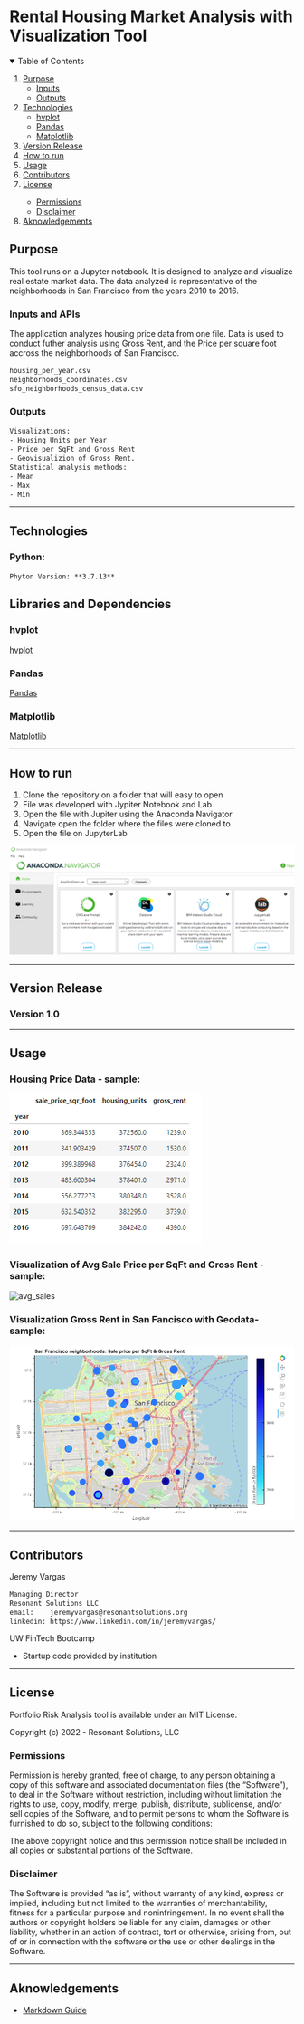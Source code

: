 # Rental Housing Market Analysis with Visualization Tool

<!-- TABLE OF CONTENTS -->
<details open="open">
  <summary>Table of Contents</summary>
  <ol>
    <li>
      <a href="#purpose">Purpose</a>
      <ul>
        <li><a href="#inputs">Inputs</a></li>
        <li><a href="#outputs">Outputs</a></li>
      </ul>
    </li>
    <li>
      <a href="#technologies">Technologies</a>
      <ul>
        <li><a href="#hvplot">hvplot</a></li>
        <li><a href="#pandas">Pandas</a></li>
        <li><a href="#matplotlib">Matplotlib</a></li>
      </ul>
    </li>
    <li><a href="#version-release">Version Release</a></li>
    <li><a href="#how_to_run">How to run</a></li>
    <li><a href="#usage">Usage</a></li>
    <li><a href="#contributors">Contributors</a></li>
    <li><a href="#license">License</a></li>
        <ul>
        <li><a href="#permissions">Permissions</a></li>
        <li><a href="#disclaimer">Disclaimer</a></li>
        </ul>
    </li>
    <li><a href="#aknowledgements">Aknowledgements</a></li>
</details>

<!--Purpose -->
## Purpose
This tool runs on a Jupyter notebook. It is designed to analyze and visualize real estate market data.
The data analyzed is representative of the neighborhoods in San Francisco from the years 2010 to 2016.

### Inputs and APIs
The application analyzes housing price data from one file. Data is used to conduct futher analysis using Gross Rent, and the Price per square foot accross the neighborhoods of San Francisco.

    housing_per_year.csv
    neighborhoods_coordinates.csv
    sfo_neighborhoods_census_data.csv

  
### Outputs
    Visualizations:
    - Housing Units per Year
    - Price per SqFt and Gross Rent
    - Geovisualizion of Gross Rent.
    Statistical analysis methods: 
    - Mean
    - Max
    - Min
    
---
<!--Technologies -->
## Technologies
### Python:

    Phyton Version: **3.7.13**

## Libraries and Dependencies

### hvplot
[hvplot](https://pypi.org/project/hvplot/)

### Pandas
[Pandas](https://pandas.pydata.org/pandas-docs/stable/reference/api/pandas.DataFrame.html) 

### Matplotlib
[Matplotlib](https://matplotlib.org/stable/api/_as_gen/matplotlib.pyplot.plot.html)

---
<!--How to run -->
## How to run

1. Clone the repository on a folder that will easy to open
2. File was developed with Jypiter Notebook and Lab
3. Open the file with Jupiter using the Anaconda Navigator
4. Navigate open the folder where the files were cloned to
5. Open the file on JupyterLab


![jupyterlab](./images/anaconda_nav.png)



---
<!--Version Release -->
## Version Release

### Version 1.0


---
<!--Usage -->
## Usage

### Housing Price Data - sample:

![sf_table](./images/sf_table_saleprice_housing_year.png)



### Visualization of Avg Sale Price per SqFt and Gross Rent -sample:

![avg_sales](./images/sf_pricesqft_rent.png)



### Visualization Gross Rent in San Fancisco with Geodata- sample:

![geodata](./images/geodata.png)


---
<!--Contributors -->
## Contributors

Jeremy Vargas

    Managing Director
    Resonant Solutions LLC
    email:    jeremyvargas@resonantsolutions.org
    linkedin: https://www.linkedin.com/in/jeremyvargas/

UW FinTech Bootcamp
- Startup code provided by institution

---
<!--License -->
## License
Portfolio Risk Analysis tool is available under an MIT License.

Copyright (c) 2022 - Resonant Solutions, LLC

### Permissions
Permission is hereby granted, free of charge, to any person obtaining a copy of this software and associated documentation files (the “Software”), to deal in the Software without restriction, including without limitation the rights to use, copy, modify, merge, publish, distribute, sublicense, and/or sell copies of the Software, and to permit persons to whom the Software is furnished to do so, subject to the following conditions:

The above copyright notice and this permission notice shall be included in all copies or substantial portions of the Software.
### Disclaimer
The Software is provided “as is”, without warranty of any kind, express or implied, including but not limited to the warranties of merchantability, fitness for a particular purpose and noninfringement. In no event shall the authors or copyright holders be liable for any claim, damages or other liability, whether in an action of contract, tort or otherwise, arising from, out of or in connection with the software or the use or other dealings in the Software.

---
<!--Aknowledgements -->
## Aknowledgements
* [Markdown Guide](https://www.markdownguide.org/basic-syntax/#reference-style-links)


<!-- MARKDOWN LINKS & IMAGES -->
<!-- https://www.markdownguide.org/basic-syntax/#reference-style-links -->

